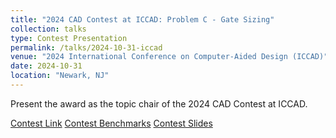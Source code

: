 ```yaml
---
title: "2024 CAD Contest at ICCAD: Problem C - Gate Sizing"
collection: talks
type: Contest Presentation
permalink: /talks/2024-10-31-iccad
venue: "2024 International Conference on Computer-Aided Design (ICCAD)"
date: 2024-10-31
location: "Newark, NJ"
---
```


Present the award as the topic chair of the 2024 CAD Contest at ICCAD.

[Contest Link](https://www.iccad-contest.org/2024/)
[Contest Benchmarks](https://github.com/ASU-VDA-Lab/2024_ICCAD_Contest_Gate_Sizing_Benchmark)
[Contest Slides](https://github.com/ASU-VDA-Lab/2024_ICCAD_Contest_Gate_Sizing_Benchmark/blob/main/ICCAD_Contest_Problem_C.pdf)
